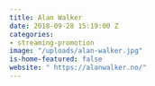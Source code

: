 ```yaml
---
title: Alan Walker
date: 2018-09-28 15:19:00 Z
categories:
- streaming-promotion
image: "/uploads/alan-walker.jpg"
is-home-featured: false
website: " https://alanwalker.no/"
---
```


